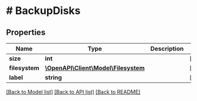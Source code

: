 # # BackupDisks

## Properties

Name | Type | Description | Notes
------------ | ------------- | ------------- | -------------
**size** | **int** |  | [optional]
**filesystem** | [**\OpenAPI\Client\Model\Filesystem**](Filesystem.md) |  | [optional]
**label** | **string** |  | [optional]

[[Back to Model list]](../../README.md#models) [[Back to API list]](../../README.md#endpoints) [[Back to README]](../../README.md)
